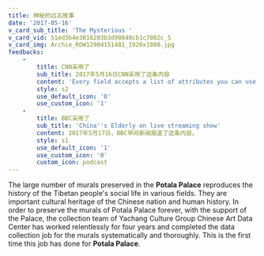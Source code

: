 ```yaml
---
title: 神秘的远古故事
date: '2017-05-16'
v_card_sub_title: 'The Mysterious '
v_card_vid: 51ed3b4e3816203b3d90840cb1c7002c_5
v_card_img: Archie_ROW12904151481_1920x1080.jpg
feedbacks:
    -
        title: CNN采用了
        sub_title: 2017年5月16日CNN采用了这条内容
        content: 'Every field accepts a list of attributes you can use. Each field could share these common attributes, but particular fields might ignore them.'
        style: s2
        use_default_icon: '0'
        use_custom_icon: '1'
    -
        title: BBC采用了
        sub_title: 'China''s Elderly on live streaming show'
        content: 2017年5月17日，BBC早间新闻报道了这条内容。
        style: s1
        use_default_icon: '1'
        use_custom_icon: '0'
        custom_icon: podcast
---
```


The large number of murals preserved in the **Potala Palace** reproduces the history of the Tibetan people's social life in various fields. They are important cultural heritage of the Chinese nation and human history. In order to preserve the murals of Potala Palace forever, with the support of the Palace, the collection team of Yachang Culture Group Chinese Art Data Center has worked relentlessly for four years and completed the data collection job for the murals systematically and thoroughly. This is the first time this job has done for **Potala Palace**.
